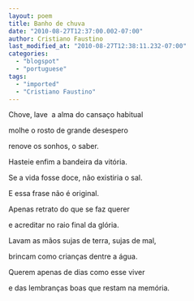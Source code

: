 ```yaml
---
layout: poem
title: Banho de chuva
date: "2010-08-27T12:37:00.002-07:00"
author: Cristiano Faustino
last_modified_at: "2010-08-27T12:38:11.232-07:00"
categories:
  - "blogspot"
  - "portuguese"
tags:
  - "imported"
  - "Cristiano Faustino"
---
```


Chove, lave  a alma do cansaço habitual

molhe o rosto de grande desespero

renove os sonhos, o saber.

Hasteie enfim a bandeira da vitória.

Se a vida fosse doce, não existiria o sal.

E essa frase não é original.

Apenas retrato do que se faz querer

e acreditar no raio final da glória.

Lavam as mãos sujas de terra, sujas de mal,

brincam como crianças dentre a água.

Querem apenas de dias como esse viver

e das lembranças boas que restam na memória.